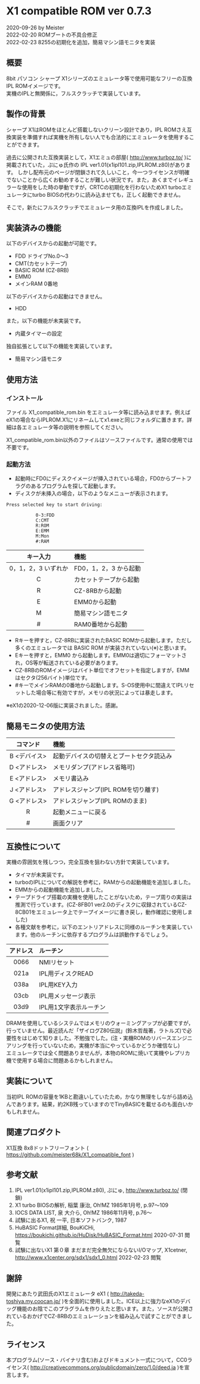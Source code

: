 # X1 compatible ROM ver 0.7.3

2020-09-26 by Meister  
2022-02-20 ROMブートの不具合修正  
2022-02-23 8255の初期化を追加，簡易マシン語モニタを実装  

## 概要

8bit パソコン シャープ X1シリーズのエミュレータ等で使用可能なフリーの互換IPL ROMイメージです。  
実機のIPLと無関係に，フルスクラッチで実装しています。

## 製作の背景

シャープ X1はROMをほとんど搭載しないクリーン設計であり，IPL ROMさえ互換実装を準備すれば実機を所有しない人でも合法的にエミュレータを使用することができます。  

過去に公開された互換実装として，X1エミュの部屋( http://www.turboz.to/ )に掲載されていた，ぷにゅ氏作の IPL ver1.01(x1ipl101.zip,IPLROM.z80)があります。
しかし配布元のページが閉鎖されて久しいこと，今一つライセンスが明確でないことから広くお勧めすることが難しい状況です。また，あくまでイレギュラーな使用をした時の挙動ですが，CRTCの初期化を行わないためX1 turboエミュレータにturbo BIOSの代わりに読み込ませても，正しく起動できません。  

そこで，新たにフルスクラッチでエミュレータ用の互換IPLを作成しました。


## 実装済みの機能

以下のデバイスからの起動が可能です。

* FDD ドライブNo.0～3
* CMT(カセットテープ)
* BASIC ROM (CZ-8RB)
* EMM0
* メインRAM 0番地

以下のデバイスからの起動はできません。

* HDD

また，以下の機能が未実装です。

* 内蔵タイマーの設定

独自拡張として以下の機能を実装しています。

* 簡易マシン語モニタ

## 使用方法

### インストール

ファイル X1_compatible_rom.bin をエミュレータ等に読み込ませます。例えばeX1の場合ならIPLROM.X1にリネームしてx1.exeと同じフォルダに置きます。詳細は各エミュレータ等の説明を参照してください。

X1_compatible_rom.bin以外のファイルはソースファイルです。通常の使用では不要です。

### 起動方法

* 起動時にFD0にディスクイメージが挿入されている場合，FD0からブートフラグのあるプログラムを探して起動します。
* ディスクが未挿入の場合，以下のようなメニューが表示されます。

```
Press selected key to start driving:

           0-3:FDD
           C:CMT
           R:ROM
           E:EMM
           M:Mon
           #:RAM
```

| キー入力            | 機能                   |
|:-------------------:|:-----------------------|
| 0，1，2，3 いずれか | FD0，1，2，3 から起動  |
| C                   | カセットテープから起動 |
| R                   | CZ-8RBから起動         |
| E                   | EMM0から起動           |
| M                   | 簡易マシン語モニタ     |
| #                   | RAM0番地から起動       |

* Rキーを押すと，CZ-8RBに実装されたBASIC ROMから起動します。ただし多くのエミュレータでは BASIC ROM が実装されていない(※)と思います。
* Eキーを押すと，EMM0 から起動します。EMM0は適切にフォーマットされ，OS等が転送されている必要があります。
* CZ-8RBのROMイメージはバイト単位でオフセットを指定しますが，EMMはセクタ(256バイト)単位です。
* #キーでメインRAMの0番地から起動します。S-OS使用中に間違えてIPLリセットした場合等に有効ですが，メモリの状況によっては暴走します。

※eX1の2020-12-06版に実装されました。感謝。


## 簡易モニタの使用方法

| コマンド     | 機能                                     |
|:------------:|:-----------------------------------------|
| B <デバイス> | 起動デバイスの切替えとブートセクタ読込み |
| D <アドレス> | メモリダンプ(アドレス省略可)             |
| E <アドレス> | メモリ書込み                             |
| J <アドレス> | アドレスジャンプ(IPL ROMを切り離す)      |
| G <アドレス> | アドレスジャンプ(IPL ROMのまま)          |
| R            | 起動メニューに戻る                       |
| #            | 画面クリア                               |


## 互換性について

実機の雰囲気を残しつつ，完全互換を狙わない方針で実装しています。

* タイマが未実装です。
* turboのIPLについての解説を参考に，RAMからの起動機能を追加しました。
* EMMからの起動機能を追加しました。
* テープドライブ搭載の実機を使用したことがないため，テープ周りの実装は推測で行っています。(CZ-8FB01 ver2.0のディスクに収録されているCZ-8CB01をエミュレータ上でテープイメージに書き戻し，動作確認に使用しました)
* 各種文献を参考に，以下のエントリアドレスに同様のルーチンを実装しています。他のルーチンに依存するプログラムは誤動作するでしょう。

| アドレス | ルーチン               |
|:--------:|:-----------------------|
| 0066     | NMIリセット            |
| 021a     | IPL用ディスクREAD      |
| 038a     | IPL用KEY入力           |
| 03cb     | IPL用メッセージ表示    |
| 03d9     | IPL用1文字表示ルーチン |

DRAMを使用しているシステムではメモリのウォーミングアップが必要ですが，行っていません。最近読んだ「ザイログZ80伝説」(鈴木哲哉著，ラトルズ)で必要性をはじめて知りました。不勉強でした。(注・実機ROMのリバースエンジニアリングを行っていないため，実機が本当にやっているかどうか確信なし)  
エミュレータでは全く問題ありませんが，本物のROMに焼いて実機やレプリカ機で使用する場合に問題あるかもしれません。


## 実装について

当初IPL ROMの容量を1KBと勘違いしていたため，かなり無理をしながら詰め込んであります。結果，約2KB残っていますのでTinyBASICを載せるのも面白いかもしれません。


## 関連プロダクト

X1互換 8x8ドットフリーフォント ( https://github.com/meister68k/X1_compatible_font )


## 参考文献

1. IPL ver1.01(x1ipl101.zip,IPLROM.z80), ぷにゅ, http://www.turboz.to/ (閉鎖)
2. X1 turbo  BIOSの解析, 稲葉 康治, Oh!MZ 1985年1月号, p.97～109
3. IOCS DATA LIST, 泉 大介ら, Oh!MZ 1986年11月号, p.76～
4. 試験に出るX1, 祝 一平, 日本ソフトバンク, 1987
5. HuBASIC Format詳細, BouKiCHi, https://boukichi.github.io/HuDisk/HuBASIC_Format.html 2020-07-31 閲覧
6. 試験に出ないX1 第０章 まだまだ完全無欠にならないI/Oマップ, X1cetner, http://www.x1center.org/sdx1/sdx1_0.html 2022-02-23 閲覧


## 謝辞

開発にあたり武田氏のX1エミュレータ eX1 ( http://takeda-toshiya.my.coocan.jp/ )を全面的に使用しました。ICE以上に強力なeX1のデバッグ機能のお陰でこのプラグラムを作りえたと思います。また，ソースが公開されているおかげでCZ-8RBのエミュレーションを組み込んで試すことができました。


## ライセンス

本プログラム(ソース・バイナリ含む)およびドキュメント一式について，CC0ライセンス( http://creativecommons.org/publicdomain/zero/1.0/deed.ja )を宣言します。
